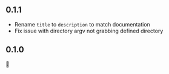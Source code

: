 ## 0.1.1

* Rename `title` to `description` to match documentation
* Fix issue with directory argv not grabbing defined directory

## 0.1.0

:tada:
